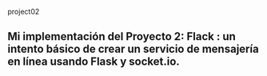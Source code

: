 
project02 

##  Mi implementación del Proyecto 2: Flack : un intento básico de crear un servicio de mensajería en línea usando Flask y socket.io.
